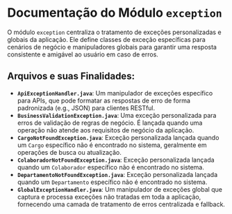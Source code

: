 # Documentação do Módulo `exception`

O módulo `exception` centraliza o tratamento de exceções personalizadas e globais da aplicação. Ele define classes de exceção específicas para cenários de negócio e manipuladores globais para garantir uma resposta consistente e amigável ao usuário em caso de erros.

## Arquivos e suas Finalidades:

*   **`ApiExceptionHandler.java`**: Um manipulador de exceções específico para APIs, que pode formatar as respostas de erro de forma padronizada (e.g., JSON) para clientes RESTful.
*   **`BusinessValidationException.java`**: Uma exceção personalizada para erros de validação de regras de negócio. É lançada quando uma operação não atende aos requisitos de negócio da aplicação.
*   **`CargoNotFoundException.java`**: Exceção personalizada lançada quando um `Cargo` específico não é encontrado no sistema, geralmente em operações de busca ou atualização.
*   **`ColaboradorNotFoundException.java`**: Exceção personalizada lançada quando um `Colaborador` específico não é encontrado no sistema.
*   **`DepartamentoNotFoundException.java`**: Exceção personalizada lançada quando um `Departamento` específico não é encontrado no sistema.
*   **`GlobalExceptionHandler.java`**: Um manipulador de exceções global que captura e processa exceções não tratadas em toda a aplicação, fornecendo uma camada de tratamento de erros centralizada e fallback.